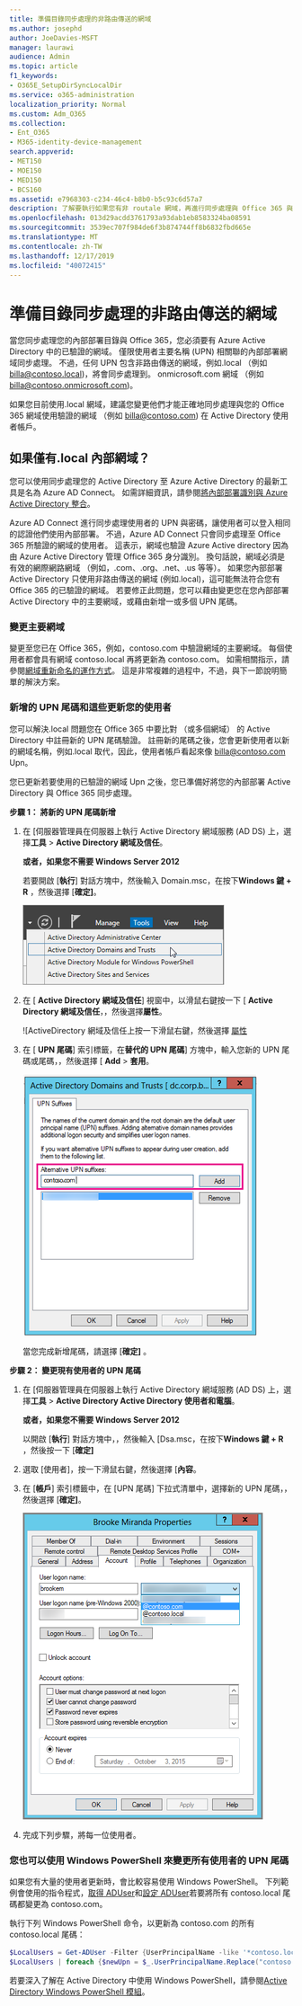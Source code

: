 ```yaml
---
title: 準備目錄同步處理的非路由傳送的網域
ms.author: josephd
author: JoeDavies-MSFT
manager: laurawi
audience: Admin
ms.topic: article
f1_keywords:
- O365E_SetupDirSyncLocalDir
ms.service: o365-administration
localization_priority: Normal
ms.custom: Adm_O365
ms.collection:
- Ent_O365
- M365-identity-device-management
search.appverid:
- MET150
- MOE150
- MED150
- BCS160
ms.assetid: e7968303-c234-46c4-b8b0-b5c93c6d57a7
description: 了解要執行如果您有非 routale 網域，再進行同步處理與 Office 365 與內部部署使用者相關聯的動作。
ms.openlocfilehash: 013d29acdd3761793a93dab1eb8583324ba08591
ms.sourcegitcommit: 3539ec707f984de6f3b874744ff8b6832fbd665e
ms.translationtype: MT
ms.contentlocale: zh-TW
ms.lasthandoff: 12/17/2019
ms.locfileid: "40072415"
---
```

# <a name="prepare-a-non-routable-domain-for-directory-synchronization"></a>準備目錄同步處理的非路由傳送的網域
當您同步處理您的內部部署目錄與 Office 365，您必須要有 Azure Active Directory 中的已驗證的網域。 僅限使用者主要名稱 (UPN) 相關聯的內部部署網域同步處理。 不過，任何 UPN 包含非路由傳送的網域，例如.local （例如 billa@contoso.local)，將會同步處理到。 onmicrosoft.com 網域 （例如 billa@contoso.onmicrosoft.com)。 

如果您目前使用.local 網域，建議您變更他們才能正確地同步處理與您的 Office 365 網域使用驗證的網域 （例如 billa@contoso.com) 在 Active Directory 使用者帳戶。
  
## <a name="what-if-i-only-have-a-local-on-premises-domain"></a>如果僅有.local 內部網域？

您可以使用同步處理您的 Active Directory 至 Azure Active Directory 的最新工具是名為 Azure AD Connect。 如需詳細資訊，請參閱[將內部部署識別與 Azure Active Directory 整合](https://docs.microsoft.com/azure/architecture/reference-architectures/identity/azure-ad)。
  
Azure AD Connect 進行同步處理使用者的 UPN 與密碼，讓使用者可以登入相同的認證他們使用內部部署。 不過，Azure AD Connect 只會同步處理至 Office 365 所驗證的網域的使用者。 這表示，網域也驗證 Azure Active directory 因為由 Azure Active Directory 管理 Office 365 身分識別。 換句話說，網域必須是有效的網際網路網域 （例如，.com、.org、.net、.us 等等）。 如果您內部部署 Active Directory 只使用非路由傳送的網域 (例如.local)，這可能無法符合您有 Office 365 的已驗證的網域。 若要修正此問題，您可以藉由變更您在您內部部署 Active Directory 中的主要網域，或藉由新增一或多個 UPN 尾碼。
  
### <a name="change-your-primary-domain"></a>**變更主要網域**

變更至您已在 Office 365，例如，contoso.com 中驗證網域的主要網域。 每個使用者都會具有網域 contoso.local 再將更新為 contoso.com。 如需相關指示，請參閱[網域重新命名的運作方式](https://go.microsoft.com/fwlink/p/?LinkId=624174)。 這是非常複雜的過程中，不過，與下一節說明簡單的解決方案。
  
### <a name="add-upn-suffixes-and-update-your-users-to-them"></a>**新增的 UPN 尾碼和這些更新您的使用者**

您可以解決.local 問題您在 Office 365 中要比對 （或多個網域） 的 Active Directory 中註冊新的 UPN 尾碼驗證。 註冊新的尾碼之後，您會更新使用者以新的網域名稱，例如.local 取代，因此，使用者帳戶看起來像 billa@contoso.com Upn。
  
您已更新若要使用的已驗證的網域 Upn 之後，您已準備好將您的內部部署 Active Directory 與 Office 365 同步處理。
  
 **步驟 1： 將新的 UPN 尾碼新增**
  
1. 在 [伺服器管理員在伺服器上執行 Active Directory 網域服務 (AD DS) 上，選擇**工具** \> **Active Directory 網域及信任**。
    
    **或者，如果您不需要 Windows Server 2012**
    
    若要開啟 [**執行**] 對話方塊中，然後輸入 Domain.msc，在按下**Windows 鍵 + R** ，然後選擇 [**確定]**。
    
    ![選擇 [Active Directory 網域及信任]。](media/46b6e007-9741-44af-8517-6f682e0ac974.png)
  
2. 在 [ **Active Directory 網域及信任**] 視窗中，以滑鼠右鍵按一下 [ **Active Directory 網域及信任**，，然後選擇**屬性**。
    
    ![ActiveDirectory 網域及信任上按一下滑鼠右鍵，然後選擇 [屬性](media/39d20812-ffb5-4ba9-8d7b-477377ac360d.png)
  
3. 在 [ **UPN 尾碼**] 索引標籤，在**替代的 UPN 尾碼**] 方塊中，輸入您新的 UPN 尾碼或尾碼，，然後選擇 [ **Add** \> **套用**。
    
    ![新增新的 UPN 尾碼](media/a4aaf919-7adf-469a-b93f-83ef284c0915.PNG)
  
    當您完成新增尾碼，請選擇 [**確定]** 。 
    
 **步驟 2： 變更現有使用者的 UPN 尾碼**
  
1. 在 [伺服器管理員在伺服器上執行 Active Directory 網域服務 (AD DS) 上，選擇**工具** \> **Active Directory Active Directory 使用者和電腦**。
    
    **或者，如果您不需要 Windows Server 2012**
    
    以開啟 [**執行**] 對話方塊中，，然後輸入 [Dsa.msc，在按下**Windows 鍵 + R** ，然後按一下 [**確定]**
    
2. 選取 [使用者]，按一下滑鼠右鍵，然後選擇 [**內容**。
    
3. 在 [**帳戶**] 索引標籤中，在 [UPN 尾碼] 下拉式清單中，選擇新的 UPN 尾碼，，然後選擇 [**確定]**。
    
    ![新增新使用者的 UPN 尾碼](media/54876751-49f0-48cc-b864-2623c4835563.png)
  
4. 完成下列步驟，將每一位使用者。
    
   
### <a name="you-can-also-use-windows-powershell-to-change-the-upn-suffix-for-all-users"></a>**您也可以使用 Windows PowerShell 來變更所有使用者的 UPN 尾碼**

如果您有大量的使用者更新時，會比較容易使用 Windows PowerShell。 下列範例會使用的指令程式，[取得 ADUser](https://go.microsoft.com/fwlink/p/?LinkId=624312)和[設定 ADUser](https://go.microsoft.com/fwlink/p/?LinkId=624313)若要將所有 contoso.local 尾碼都變更為 contoso.com。 

執行下列 Windows PowerShell 命令，以更新為 contoso.com 的所有 contoso.local 尾碼：
    
  ```powershell
  $LocalUsers = Get-ADUser -Filter {UserPrincipalName -like '*contoso.local'} -Properties userPrincipalName -ResultSetSize $null
  $LocalUsers | foreach {$newUpn = $_.UserPrincipalName.Replace("contoso.local","contoso.com"); $_ | Set-ADUser -UserPrincipalName $newUpn}
  ```

若要深入了解在 Active Directory 中使用 Windows PowerShell，請參閱[Active Directory Windows PowerShell 模組](https://go.microsoft.com/fwlink/p/?LinkId=624314)。 

